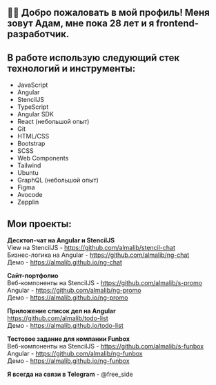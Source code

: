 ## 🧑‍🚀 Добро пожаловать в мой профиль! Меня зовут Адам, мне пока 28 лет и я frontend-разработчик.

## В работе использую следующий стек технологий и инструменты:
- JavaScript
- Angular
- StencilJS
- TypeScript
- Angular SDK
- React (небольшой опыт)
- Git
- HTML/CSS
- Bootstrap
- SCSS
- Web Components
- Tailwind
- Ubuntu
- GraphQL (небольшой опыт)
- Figma
- Avocode
- Zepplin

## Мои проекты:

**Десктоп-чат на Angular и StencilJS**<br />
View на StencilJS - https://github.com/almalib/stencil-chat<br />
Бизнес-логика на Angular - https://github.com/almalib/ng-chat<br />
Демо - https://almalib.github.io/ng-chat<br />

**Сайт-портфолио**<br />
Веб-компоненты на StencilJS - https://github.com/almalib/s-promo<br />
Angular - https://github.com/almalib/ng-promo<br />
Демо - https://almalib.github.io/ng-promo<br />

**Приложение список дел на Angular**<br />
https://github.com/almalib/todo-list<br />
Демо - https://almalib.github.io/todo-list<br />

**Тестовое задание для компании Funbox**<br />
Веб-компоненты на StencilJS - https://github.com/almalib/s-funbox<br />
Angular - https://github.com/almalib/ng-funbox<br />
Демо - https://almalib.github.io/ng-funbox<br />

**Я всегда на связи в Telegram** - @free_side


